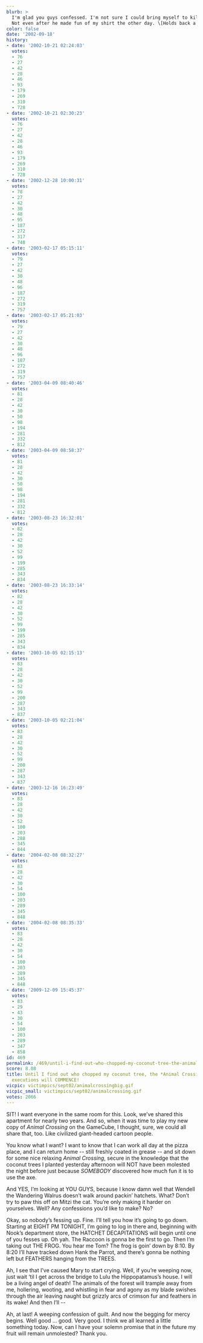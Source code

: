 ```yaml
---
blurb: >
  I'm glad you guys confessed. I'm not sure I could bring myself to killing Hambo.
  Not even after he made fun of my shirt the other day. \[Holds back a sniffle\]
color: false
date: '2002-09-18'
history:
- date: '2002-10-21 02:24:03'
  votes:
  - 76
  - 27
  - 42
  - 28
  - 46
  - 93
  - 179
  - 269
  - 310
  - 728
- date: '2002-10-21 02:30:23'
  votes:
  - 76
  - 27
  - 42
  - 28
  - 46
  - 93
  - 179
  - 269
  - 310
  - 728
- date: '2002-12-28 10:00:31'
  votes:
  - 78
  - 27
  - 42
  - 30
  - 48
  - 95
  - 187
  - 272
  - 317
  - 748
- date: '2003-02-17 05:15:11'
  votes:
  - 79
  - 27
  - 42
  - 30
  - 48
  - 96
  - 187
  - 272
  - 319
  - 757
- date: '2003-02-17 05:21:03'
  votes:
  - 79
  - 27
  - 42
  - 30
  - 48
  - 96
  - 187
  - 272
  - 319
  - 757
- date: '2003-04-09 08:40:46'
  votes:
  - 81
  - 28
  - 42
  - 30
  - 50
  - 98
  - 194
  - 281
  - 332
  - 812
- date: '2003-04-09 08:58:37'
  votes:
  - 81
  - 28
  - 42
  - 30
  - 50
  - 98
  - 194
  - 281
  - 332
  - 812
- date: '2003-08-23 16:32:01'
  votes:
  - 82
  - 28
  - 42
  - 30
  - 52
  - 99
  - 199
  - 285
  - 343
  - 834
- date: '2003-08-23 16:33:14'
  votes:
  - 82
  - 28
  - 42
  - 30
  - 52
  - 99
  - 199
  - 285
  - 343
  - 834
- date: '2003-10-05 02:15:13'
  votes:
  - 83
  - 28
  - 42
  - 30
  - 52
  - 99
  - 200
  - 287
  - 343
  - 837
- date: '2003-10-05 02:21:04'
  votes:
  - 83
  - 28
  - 42
  - 30
  - 52
  - 99
  - 200
  - 287
  - 343
  - 837
- date: '2003-12-16 16:23:49'
  votes:
  - 83
  - 28
  - 42
  - 30
  - 52
  - 100
  - 203
  - 288
  - 345
  - 844
- date: '2004-02-08 08:32:27'
  votes:
  - 83
  - 28
  - 42
  - 30
  - 54
  - 100
  - 203
  - 289
  - 345
  - 848
- date: '2004-02-08 08:35:33'
  votes:
  - 83
  - 28
  - 42
  - 30
  - 54
  - 100
  - 203
  - 289
  - 345
  - 848
- date: '2009-12-09 15:45:37'
  votes:
  - 83
  - 29
  - 43
  - 30
  - 54
  - 100
  - 203
  - 289
  - 347
  - 858
id: 469
permalink: /469/until-i-find-out-who-chopped-my-coconut-tree-the-animal-crossing-hatchet-executions-will-commence/
score: 8.08
title: Until I find out who chopped my coconut tree, the *Animal Crossing* hatchet
  executions will COMMENCE!
vicpic: victimpics/sept02/animalcrossingbig.gif
vicpic_small: victimpics/sept02/animalcrossing.gif
votes: 2066
---
```


SIT! I want everyone in the same room for this. Look, we’ve shared this
apartment for nearly two years. And so, when it was time to play my new
copy of *Animal Crossing* on the GameCube, I thought, sure, we could all
share that, too. Like civilized giant-headed cartoon people.

You know what I want? I want to know that I can work all day at the
pizza place, and I can return home -- still freshly coated in grease --
and sit down for some nice relaxing *Animal Crossing*, secure in the
knowledge that the coconut trees I planted yesterday afternoon will NOT
have been molested the night before just because *SOMEBODY* discovered
how much fun it is to use the axe.

And YES, I’m looking at YOU GUYS, because I know damn well that Wendell
the Wandering Walrus doesn’t walk around packin’ hatchets. What? Don’t
try to paw this off on Mitzi the cat. You’re only making it harder on
yourselves. Well? Any confessions you’d like to make? No?

Okay, so nobody’s fessing up. Fine. I’ll tell you how it’s going to go
down. Starting at EIGHT PM TONIGHT, I’m going to log in there and,
beginning with Nook’s department store, the HATCHET DECAPITATIONS will
begin until one of you fesses up. Oh yah. The Raccoon is gonna be the
first to go. Then I’m taking out THE FROG. You hear me Tom? The frog is
goin’ down by 8:10. By 8:20 I’ll have tracked down Hank the Parrot, and
there’s gonna be nothing left but FEATHERS hanging from the TREES.

Ah, I see that I’ve caused Mary to start crying. Well, if you’re weeping
now, just wait ‘til I get across the bridge to Lulu the Hippopatamus’s
house. I will be a living angel of death! The animals of the forest will
trample away from me, hollering, wooting, and whistling in fear and
agony as my blade swishes through the air leaving naught but grizzly
arcs of crimson fur and feathers in its wake! And then I’ll --

Ah, at last! A weeping confession of guilt. And now the begging for
mercy begins. Well good ... good. Very good. I think we all learned a
little something today. Now, can I have your solemn promise that in the
future my fruit will remain unmolested? Thank you.